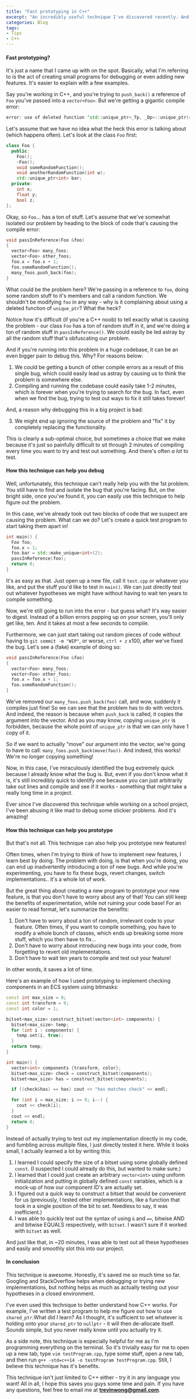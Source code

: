 ```yaml
---
title: "Fast prototyping in C++"
excerpt: "An incredibly useful technique I've discovered recently. And it's language agnostic too, actually."
categories: Blog
tags:
- Tips
- C++
---
```


#### Fast prototyping?

It's just a name that I came up with on the spot. Basically, what I'm referring to is the act of creating small programs for debugging or even adding new features. It's easier to explain with a few examples.

Say you're working in C++, and you're trying to `push_back()` a reference of `Foo` you've passed into a `vector<Foo>`. But we're getting a gigantic compile error:

```c++
error: use of deleted function ‘std::unique_ptr<_Tp, _Dp>::unique_ptr(const std::unique_ptr<_Tp, _Dp>&) [with _Tp = int; _Dp = std::default_delete<int>]’
```

Let's assume that we have no idea what the heck this error is talking about (which happens often). Let's look at the class `Foo` first:

```c++
class Foo {
  public:
    Foo();
    ~Foo();
	void someRandomFunction();
	void anotherRandomFunction(int w);
    std::unique_ptr<int> bar;
  private:
    int x;
    float y;
    bool z;
};
```

Okay, so `Foo`... has a ton of stuff. Let's assume that we've somewhat isolated our problem by heading to the block of code that's causing the compile error:

```c++
void passInReference(Foo &foo)
{
  vector<Foo> many_foos;
  vector<Foo> other_foos;
  foo.x = foo.x + 1;
  foo.someRandomFunction();
  many_foos.push_back(foo);
}
```

What could be the problem here? We're passing in a reference to `foo`, doing some random stuff to it's members and call a random function. We shouldn't be modifying `foo` in any way - why is it complaining about using a deleted function of `unique_ptr`? What the heck?

Notice how it's difficult (if you're a C++ noob) to tell exactly what is causing the problem - our class `Foo` has a ton of random stuff in it, and we're doing a ton of random stuff in `passInReference()`. We could easily be led astray by all the random stuff that's obfuscating our problem.

And if you're running into this problem in a huge codebase, it can be an even bigger pain to debug this. Why? For reasons below:

1. We could be getting a bunch of other compile errors as a result of this single bug, which could easily lead us astray by causing us to think the problem is somewhere else.
2. Compiling and running the codebase could easily take 1-2 minutes, which is forever when you're trying to search for the bug. In fact, even when we find the bug, trying to test out ways to fix it still takes forever!

And, a reason why debugging this in a big project is bad:

3. We might end up ignoring the source of the problem and "fix" it by completely replacing the functionality.

This is clearly a sub-optimal choice, but sometimes a choice that we make because it's just so painfully difficult to sit through 2 minutes of compiling every time you want to try and test out something. And there's often *a lot* to test.

#### How this technique can help you debug

Well, unfortunately, this technique can't really help you with the 1st problem. You still have to find and isolate the bug that you're facing. But, on the bright side, once you've found it, you can easily use this technique to help figure out the problem.

In this case, we've already took out two blocks of code that we suspect are causing the problem. What can we do? Let's create a quick test program to start taking them apart in!

```c++
int main() {
  Foo foo;
  foo.x = 1;
  foo.bar = std::make_unique<int>(2);
  passInReference(foo);
  return 0;
}
```

It's as easy as that. Just open up a new file, call it `test.cpp` or whatever you like, and put the stuff you'd like to test in `main()`. We can just directly test out whatever hypotheses we might have without having to wait ten years to compile something.

Now, we're still going to run into the error - but guess what? It's way easier to digest. Instead of a billion errors popping up on your screen, you'll only get like, ten. And it takes at most a few seconds to compile.

Furthermore, we can just start taking out random pieces of code without having to `git commit -m "WIP"`, or worse, `ctrl + z` x100, after we've fixed the bug. Let's see a (fake) example of doing so:

```c++
void passInReference(Foo &foo)
{
  vector<Foo> many_foos;
  vector<Foo> other_foos;
  foo.x = foo.x + 1;
  foo.someRandomFunction();
}
```

We've removed our `many_foos.push_back(foo)` call, and wow, suddenly it compiles just fine! So we can see that the problem has to do with vectors. And indeed, the reason is because when `push_back` is called, it copies the argument into the vector. And as you may know, copying `unique_ptr` is forbidden, because the whole point of `unique_ptr` is that we can only have 1 copy of it.

So if we want to actually "move" our argument into the vector, we're going to have to call: `many_foos.push_back(move(foo))`. And indeed, this works! We're no longer copying something!

Now, in this case, I've miraculously identified the bug extremely quick because I already know what the bug is. But, even if you don't know what it is, it's still incredibly quick to identify one because you can just arbitrarily take out lines and compile and see if it works - something that might take a really long time in a project.

Ever since I've discovered this technique while working on a school project, I've been abusing it like mad to debug some stickier problems. And it's amazing!

#### How this technique can help you prototype

But that's not all. This technique can also help you prototype new features!

Often times, when I'm trying to think of how to implement new features, I learn best by doing. The problem with doing, is that when you're doing, you can end up inadvertently introducing a ton of new bugs. And while you're experimenting, you have to fix these bugs, revert changes, switch implementations.. it's a whole lot of work.

But the great thing about creating a new program to prototype your new feature, is that you don't have to worry about any of that! You can still keep the benefits of experimentation, while not ruining your code base! For an easier to read format, let's summarize the benefits:

1. Don't have to worry about a ton of random, irrelevant code to your feature. Often times, if you want to compile something, you have to modify a whole bunch of classes, which ends up breaking some more stuff, which you then have to fix...
2. Don't have to worry about introducing new bugs into your code, from forgetting to revert old implementations.
3. Don't have to wait ten years to compile and test out your feature!

In other words, it saves a lot of time.

Here's an example of how I used prototyping to implement checking components in an ECS system using bitmasks:

```c++
const int max_size = 8;
const int transform = 0;
const int color = 1;

bitset<max_size> construct_bitset(vector<int> components) {
  bitset<max_size> temp;
  for (int i : components) {
    temp.set(i, true);  
  }
  return temp;
}

int main() {
  vector<int> components {transform, color};
  bitset<max_size> check = construct_bitset(components);
  bitset<max_size> has = construct_bitset(components);

  if ((check&has) == has) cout << "has matches check" << endl;

  for (int i = max_size; i >= 0; i--) {
    cout << check[i];
  }
  cout << endl;
  return 0;
}
```

Instead of actually trying to test out my implementation directly in my code, and fumbling across multiple files, I just directly tested it here. While it looks small, I actually learned a lot by writing this:

1. I learned I could specify the size of a bitset using some globally defined `const`. (I suspected I could already do this, but wanted to make sure.)
2. I learned that I could just create an arbitrary `vector<int>` using uniform initialization and putting in globally defined `const` variables, which is a mock-up of how our component ID's are actually set.
3. I figured out a quick way to construct a bitset that would be convenient for us (previously, I tested other implementations, like a function that took in a single position of the bit to set. Needless to say, it was inefficient.)
4. I was able to quickly test out the syntax of using `&` and `==`, bitwise AND and bitwise EQUALS respectively, with `bitset`. I wasn't sure if it worked with `bitset` as well.

And just like that, in ~20 minutes, I was able to test out all these hypotheses and easily and smoothly slot this into our project.

#### In conclusion

This technique is awesome. Honestly, it's saved me so much time so far. Googling and StackOverflow helps when debugging or trying new implementations, but nothing helps as much as actually testing out your hypotheses in a closed environment.

I've even used this technique to better understand how C++ works. For example, I've written a test program to help me figure out how to use `shared_ptr`.What did I learn? As I thought, it's sufficient to set whatever is holding onto your `shared_ptr` to `nullptr` - it will then de-allocate itself. Sounds simple, but you never really know until you actually try it.

As a side note, this technique is especially helpful for me as I'm programming everything on the terminal. So it's trivially easy for me to open up a new tab, type `vim testProgram.cpp`, type some stuff, open a new tab, and then run `g++ -std=c++14 -o testProgram testProgram.cpp`. Still, I believe this technique has it's benefits.

This technique isn't just limited to C++ either - try it in any language you want! All in all, I hope this saves you guys some time and pain. If you have any questions, feel free to email me at **trevinwong@gmail.com**.




